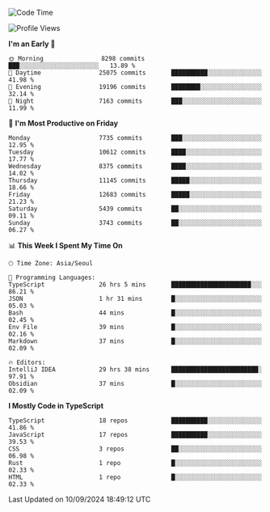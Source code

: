 <!--START_SECTION:waka-->
![Code Time](http://img.shields.io/badge/Code%20Time-6%2C709%20hrs%2024%20mins-blue)

![Profile Views](http://img.shields.io/badge/Profile%20Views-0-blue)

**I'm an Early 🐤** 

```text
🌞 Morning                8298 commits        ███░░░░░░░░░░░░░░░░░░░░░░   13.89 % 
🌆 Daytime                25075 commits       ██████████░░░░░░░░░░░░░░░   41.98 % 
🌃 Evening                19196 commits       ████████░░░░░░░░░░░░░░░░░   32.14 % 
🌙 Night                  7163 commits        ███░░░░░░░░░░░░░░░░░░░░░░   11.99 % 
```
📅 **I'm Most Productive on Friday** 

```text
Monday                   7735 commits        ███░░░░░░░░░░░░░░░░░░░░░░   12.95 % 
Tuesday                  10612 commits       ████░░░░░░░░░░░░░░░░░░░░░   17.77 % 
Wednesday                8375 commits        ████░░░░░░░░░░░░░░░░░░░░░   14.02 % 
Thursday                 11145 commits       █████░░░░░░░░░░░░░░░░░░░░   18.66 % 
Friday                   12683 commits       █████░░░░░░░░░░░░░░░░░░░░   21.23 % 
Saturday                 5439 commits        ██░░░░░░░░░░░░░░░░░░░░░░░   09.11 % 
Sunday                   3743 commits        ██░░░░░░░░░░░░░░░░░░░░░░░   06.27 % 
```


📊 **This Week I Spent My Time On** 

```text
🕑︎ Time Zone: Asia/Seoul

💬 Programming Languages: 
TypeScript               26 hrs 5 mins       ██████████████████████░░░   86.21 % 
JSON                     1 hr 31 mins        █░░░░░░░░░░░░░░░░░░░░░░░░   05.03 % 
Bash                     44 mins             █░░░░░░░░░░░░░░░░░░░░░░░░   02.45 % 
Env File                 39 mins             █░░░░░░░░░░░░░░░░░░░░░░░░   02.16 % 
Markdown                 37 mins             █░░░░░░░░░░░░░░░░░░░░░░░░   02.09 % 

🔥 Editors: 
IntelliJ IDEA            29 hrs 38 mins      ████████████████████████░   97.91 % 
Obsidian                 37 mins             █░░░░░░░░░░░░░░░░░░░░░░░░   02.09 % 
```

**I Mostly Code in TypeScript** 

```text
TypeScript               18 repos            ██████████░░░░░░░░░░░░░░░   41.86 % 
JavaScript               17 repos            ██████████░░░░░░░░░░░░░░░   39.53 % 
CSS                      3 repos             ██░░░░░░░░░░░░░░░░░░░░░░░   06.98 % 
Rust                     1 repo              █░░░░░░░░░░░░░░░░░░░░░░░░   02.33 % 
HTML                     1 repo              █░░░░░░░░░░░░░░░░░░░░░░░░   02.33 % 
```




 Last Updated on 10/09/2024 18:49:12 UTC
<!--END_SECTION:waka-->
